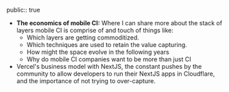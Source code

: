 public:: true

- **The economics of mobile CI:**  Where I can share more about the stack of layers mobile CI is comprise of and touch of things like:
	- Which layers are getting commoditized.
	- Which techniques are used to retain the value capturing.
	- How might the space evolve in the following years
	- Why do mobile CI companies want to be more than just CI
- Vercel's business model with NextJS, the constant pushes by the community to allow developers to run their NextJS apps in Cloudflare, and the importance of not trying to over-capture.